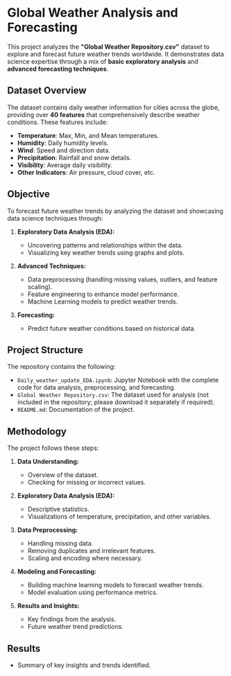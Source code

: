 # Global Weather Analysis and Forecasting

This project analyzes the **"Global Weather Repository.csv"** dataset to explore and forecast future weather trends worldwide. It demonstrates data science expertise through a mix of **basic exploratory analysis** and **advanced forecasting techniques**.

## Dataset Overview

The dataset contains daily weather information for cities across the globe, providing over **40 features** that comprehensively describe weather conditions. These features include:

- **Temperature**: Max, Min, and Mean temperatures.
- **Humidity**: Daily humidity levels.
- **Wind**: Speed and direction data.
- **Precipitation**: Rainfall and snow details.
- **Visibility**: Average daily visibility.
- **Other Indicators**: Air pressure, cloud cover, etc.

## Objective

To forecast future weather trends by analyzing the dataset and showcasing data science techniques through:

1. **Exploratory Data Analysis (EDA):**
   - Uncovering patterns and relationships within the data.
   - Visualizing key weather trends using graphs and plots.

2. **Advanced Techniques:**
   - Data preprocessing (handling missing values, outliers, and feature scaling).
   - Feature engineering to enhance model performance.
   - Machine Learning models to predict weather trends.

3. **Forecasting:**
   - Predict future weather conditions based on historical data.

## Project Structure

The repository contains the following:

- `Daily_weather_update_EDA.ipynb`: Jupyter Notebook with the complete code for data analysis, preprocessing, and forecasting.
- `Global Weather Repository.csv`: The dataset used for analysis (not included in the repository; please download it separately if required).
- `README.md`: Documentation of the project.

## Methodology

The project follows these steps:

1. **Data Understanding:**
   - Overview of the dataset.
   - Checking for missing or incorrect values.
   
2. **Exploratory Data Analysis (EDA):**
   - Descriptive statistics.
   - Visualizations of temperature, precipitation, and other variables.
   
3. **Data Preprocessing:**
   - Handling missing data.
   - Removing duplicates and irrelevant features.
   - Scaling and encoding where necessary.
   
4. **Modeling and Forecasting:**
   - Building machine learning models to forecast weather trends.
   - Model evaluation using performance metrics.

5. **Results and Insights:**
   - Key findings from the analysis.
   - Future weather trend predictions.

## Results

- Summary of key insights and trends identified.

